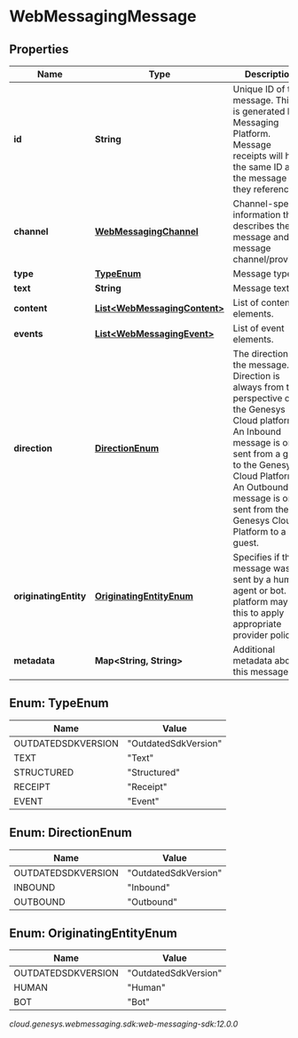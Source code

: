 # WebMessagingMessage


## Properties

| Name | Type | Description | Notes |
| ------------ | ------------- | ------------- | ------------- |
| **id** | **String** | Unique ID of the message. This ID is generated by Messaging Platform. Message receipts will have the same ID as the message they reference. |  [optional] |
| **channel** | [**WebMessagingChannel**](WebMessagingChannel) | Channel-specific information that describes the message and the message channel/provider. |  [optional] |
| **type** | [**TypeEnum**](#Enum--TypeEnum) | Message type. |  [optional] |
| **text** | **String** | Message text. |  [optional] |
| **content** | [**List&lt;WebMessagingContent&gt;**](WebMessagingContent) | List of content elements. |  [optional] |
| **events** | [**List&lt;WebMessagingEvent&gt;**](WebMessagingEvent) | List of event elements. |  [optional] |
| **direction** | [**DirectionEnum**](#Enum--DirectionEnum) | The direction of the message.  Direction is always from the perspective of the Genesys Cloud platform.  An Inbound message is one sent from a guest to the Genesys Cloud Platform.  An Outbound message is one sent from the Genesys Cloud Platform to a guest. |  [optional] |
| **originatingEntity** | [**OriginatingEntityEnum**](#Enum--OriginatingEntityEnum) | Specifies if this message was sent by a human agent or bot. The platform may use this to apply appropriate provider policies. |  [optional] |
| **metadata** | **Map&lt;String, String&gt;** | Additional metadata about this message. |  [optional] |


## Enum: TypeEnum

| Name | Value |
| ---- | ----- |
| OUTDATEDSDKVERSION | &quot;OutdatedSdkVersion&quot; | 
| TEXT | &quot;Text&quot; | 
| STRUCTURED | &quot;Structured&quot; | 
| RECEIPT | &quot;Receipt&quot; | 
| EVENT | &quot;Event&quot; | 


## Enum: DirectionEnum

| Name | Value |
| ---- | ----- |
| OUTDATEDSDKVERSION | &quot;OutdatedSdkVersion&quot; | 
| INBOUND | &quot;Inbound&quot; | 
| OUTBOUND | &quot;Outbound&quot; | 


## Enum: OriginatingEntityEnum

| Name | Value |
| ---- | ----- |
| OUTDATEDSDKVERSION | &quot;OutdatedSdkVersion&quot; | 
| HUMAN | &quot;Human&quot; | 
| BOT | &quot;Bot&quot; | 




_cloud.genesys.webmessaging.sdk:web-messaging-sdk:12.0.0_

